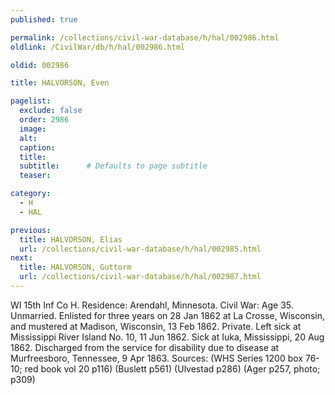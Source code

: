 ```yaml
---
published: true

permalink: /collections/civil-war-database/h/hal/002986.html
oldlink: /CivilWar/db/h/hal/002986.html

oldid: 002986

title: HALVORSON, Even

pagelist:
  exclude: false
  order: 2986
  image: 
  alt:
  caption:
  title:
  subtitle:      # Defaults to page subtitle
  teaser:

category: 
  - H 
  - HAL

previous:
  title: HALVORSON, Elias
  url: /collections/civil-war-database/h/hal/002985.html  
next:
  title: HALVORSON, Guttorm
  url: /collections/civil-war-database/h/hal/002987.html   
---
```

WI 15th Inf Co H. Residence: Arendahl, Minnesota. Civil War: Age 35. Unmarried. Enlisted for three years on 28 Jan 1862 at La Crosse, Wisconsin, and mustered at Madison, Wisconsin, 13 Feb 1862. Private. Left sick at Mississippi River Island No. 10, 11 Jun 1862. Sick at Iuka, Mississippi, 20 Aug 1862. Discharged from the service for disability due to disease at Murfreesboro, Tennessee, 9 Apr 1863. Sources: (WHS Series 1200 box 76-10; red book vol 20 p116) (Buslett p561) (Ulvestad p286) (Ager p257, photo; p309)